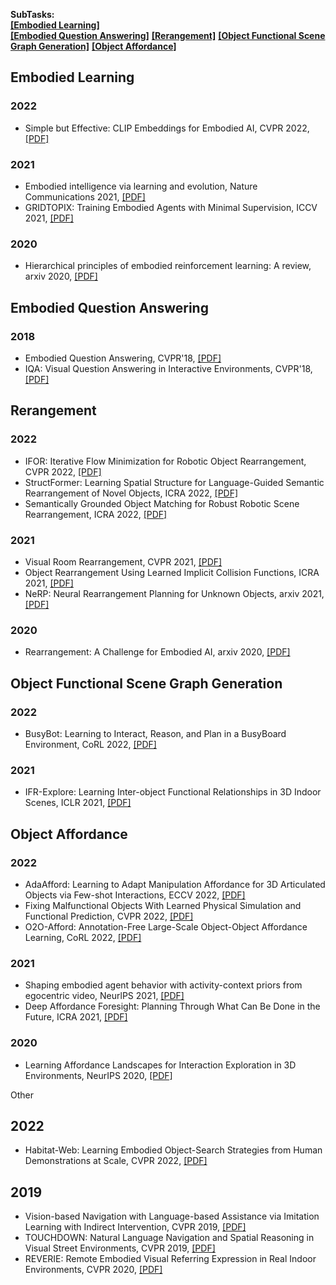 **SubTasks:**   
<strong><a href="#0">[Embodied Learning]</a></strong>  
<strong><a href="#1">[Embodied Question Answering]</a></strong> <strong><a href="#2">[Rerangement]</a></strong> <strong><a href="#3">[Object Functional Scene Graph Generation]</a></strong> <strong><a href="#3">[Object Affordance]</a></strong>



[//]: # (---------------------------------Comment for segmentation---------------------------------)
<h2 id="0">Embodied Learning</h2>

### 2022
- Simple but Effective: CLIP Embeddings for Embodied AI, CVPR 2022, [[PDF]](https://arxiv.org/abs/2111.09888)   

### 2021
- Embodied intelligence via learning and evolution, Nature Communications 2021, [[PDF]]()
- GRIDTOPIX: Training Embodied Agents with Minimal Supervision, ICCV 2021, [[PDF]](https://arxiv.org/abs/2105.00931)

### 2020
- Hierarchical principles of embodied reinforcement learning: A review, arxiv 2020, [[PDF]](https://arxiv.org/abs/2012.10147)


[//]: # (---------------------------------Comment for segmentation---------------------------------)
<h2 id="1">Embodied Question Answering</h2>

### 2018
- Embodied Question Answering, CVPR'18, [[PDF]](https://arxiv.org/abs/1711.11543)
- IQA: Visual Question Answering in Interactive Environments, CVPR'18, [[PDF]](https://arxiv.org/abs/1712.03316)


[//]: # (---------------------------------Comment for segmentation---------------------------------)
<h2 id="2">Rerangement</h2>

### 2022
- IFOR: Iterative Flow Minimization for Robotic Object Rearrangement, CVPR 2022, [[PDF]](https://arxiv.org/abs/2202.00732)  
- StructFormer: Learning Spatial Structure for Language-Guided Semantic Rearrangement of Novel Objects, ICRA 2022, [[PDF]](https://arxiv.org/abs/2110.10189)  
- Semantically Grounded Object Matching for Robust Robotic Scene Rearrangement, ICRA 2022, [[PDF]](https://arxiv.org/abs/2111.07975)  

### 2021
- Visual Room Rearrangement, CVPR 2021, [[PDF]](https://arxiv.org/pdf/2103.16544.pdf)  
- Object Rearrangement Using Learned Implicit Collision Functions, ICRA 2021, [[PDF]](https://arxiv.org/abs/2011.10726)  
- NeRP: Neural Rearrangement Planning for Unknown Objects, arxiv 2021, [[PDF]](https://arxiv.org/abs/2106.01352)

### 2020
- Rearrangement: A Challenge for Embodied AI, arxiv 2020, [[PDF]](https://arxiv.org/abs/2011.01975)


[//]: # (---------------------------------Comment for segmentation---------------------------------)
<h2 id="3">Object Functional Scene Graph Generation</h2>

### 2022
- BusyBot: Learning to Interact, Reason, and Plan in a BusyBoard Environment, CoRL 2022, [[PDF]](https://arxiv.org/abs/2207.08192)

### 2021
- IFR-Explore: Learning Inter-object Functional Relationships in 3D Indoor Scenes, ICLR 2021, [[PDF]](https://arxiv.org/abs/2112.05298)  

[//]: # (---------------------------------Comment for segmentation---------------------------------)
<h2 id="4">Object Affordance</h2>

### 2022
- AdaAfford: Learning to Adapt Manipulation Affordance for 3D Articulated Objects via Few-shot Interactions, ECCV 2022, [[PDF]](https://arxiv.org/abs/2112.00246)  
- Fixing Malfunctional Objects With Learned Physical Simulation and Functional Prediction, CVPR 2022, [[PDF]](https://arxiv.org/abs/2205.02834)  
- O2O-Afford: Annotation-Free Large-Scale Object-Object Affordance Learning, CoRL 2022, [[PDF]](https://arxiv.org/abs/2106.15087)  

### 2021
- Shaping embodied agent behavior with activity-context priors from egocentric video, NeurlPS 2021, [[PDF]](https://arxiv.org/abs/2110.07692)  
- Deep Affordance Foresight: Planning Through What Can Be Done in the Future, ICRA 2021, [[PDF]](https://ieeexplore.ieee.org/abstract/document/9560841)   

### 2020
- Learning Affordance Landscapes for Interaction Exploration in 3D Environments, NeurIPS 2020, [[PDF]](https://arxiv.org/abs/2008.09241)  

Other

## 2022
-  Habitat-Web: Learning Embodied Object-Search Strategies from Human Demonstrations at Scale, CVPR 2022, [[PDF]](https://arxiv.org/abs/2204.03514)  

## 2019
- Vision-based Navigation with Language-based Assistance via Imitation Learning with Indirect Intervention, CVPR 2019, [[PDF]](https://arxiv.org/abs/1812.04155)
- TOUCHDOWN: Natural Language Navigation and Spatial Reasoning in Visual Street Environments, CVPR 2019, [[PDF]](https://arxiv.org/abs/1811.12354)
- REVERIE: Remote Embodied Visual Referring Expression in Real Indoor Environments, CVPR 2020, [[PDF]](https://arxiv.org/abs/1904.10151)

